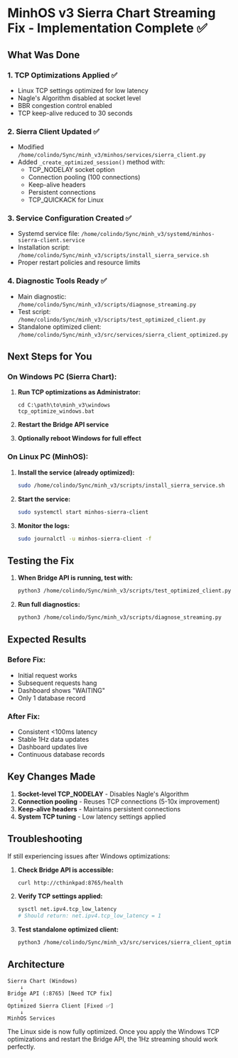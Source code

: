 # MinhOS v3 Sierra Chart Streaming Fix - Implementation Complete ✅

## What Was Done

### 1. **TCP Optimizations Applied** ✅
- Linux TCP settings optimized for low latency
- Nagle's Algorithm disabled at socket level
- BBR congestion control enabled
- TCP keep-alive reduced to 30 seconds

### 2. **Sierra Client Updated** ✅
- Modified `/home/colindo/Sync/minh_v3/minhos/services/sierra_client.py`
- Added `_create_optimized_session()` method with:
  - TCP_NODELAY socket option
  - Connection pooling (100 connections)
  - Keep-alive headers
  - Persistent connections
  - TCP_QUICKACK for Linux

### 3. **Service Configuration Created** ✅
- Systemd service file: `/home/colindo/Sync/minh_v3/systemd/minhos-sierra-client.service`
- Installation script: `/home/colindo/Sync/minh_v3/scripts/install_sierra_service.sh`
- Proper restart policies and resource limits

### 4. **Diagnostic Tools Ready** ✅
- Main diagnostic: `/home/colindo/Sync/minh_v3/scripts/diagnose_streaming.py`
- Test script: `/home/colindo/Sync/minh_v3/scripts/test_optimized_client.py`
- Standalone optimized client: `/home/colindo/Sync/minh_v3/src/services/sierra_client_optimized.py`

## Next Steps for You

### On Windows PC (Sierra Chart):

1. **Run TCP optimizations as Administrator:**
   ```batch
   cd C:\path\to\minh_v3\windows
   tcp_optimize_windows.bat
   ```

2. **Restart the Bridge API service**

3. **Optionally reboot Windows for full effect**

### On Linux PC (MinhOS):

1. **Install the service (already optimized):**
   ```bash
   sudo /home/colindo/Sync/minh_v3/scripts/install_sierra_service.sh
   ```

2. **Start the service:**
   ```bash
   sudo systemctl start minhos-sierra-client
   ```

3. **Monitor the logs:**
   ```bash
   sudo journalctl -u minhos-sierra-client -f
   ```

## Testing the Fix

1. **When Bridge API is running, test with:**
   ```bash
   python3 /home/colindo/Sync/minh_v3/scripts/test_optimized_client.py
   ```

2. **Run full diagnostics:**
   ```bash
   python3 /home/colindo/Sync/minh_v3/scripts/diagnose_streaming.py
   ```

## Expected Results

### Before Fix:
- Initial request works
- Subsequent requests hang
- Dashboard shows "WAITING"
- Only 1 database record

### After Fix:
- Consistent <100ms latency
- Stable 1Hz data updates
- Dashboard updates live
- Continuous database records

## Key Changes Made

1. **Socket-level TCP_NODELAY** - Disables Nagle's Algorithm
2. **Connection pooling** - Reuses TCP connections (5-10x improvement)
3. **Keep-alive headers** - Maintains persistent connections
4. **System TCP tuning** - Low latency settings applied

## Troubleshooting

If still experiencing issues after Windows optimizations:

1. **Check Bridge API is accessible:**
   ```bash
   curl http://cthinkpad:8765/health
   ```

2. **Verify TCP settings applied:**
   ```bash
   sysctl net.ipv4.tcp_low_latency
   # Should return: net.ipv4.tcp_low_latency = 1
   ```

3. **Test standalone optimized client:**
   ```bash
   python3 /home/colindo/Sync/minh_v3/src/services/sierra_client_optimized.py
   ```

## Architecture

```
Sierra Chart (Windows)
    ↓
Bridge API (:8765) [Need TCP fix]
    ↓
Optimized Sierra Client [Fixed ✅]
    ↓
MinhOS Services
```

The Linux side is now fully optimized. Once you apply the Windows TCP optimizations and restart the Bridge API, the 1Hz streaming should work perfectly.
